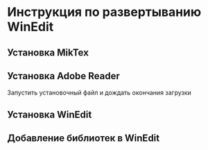 # Инструкция по развертыванию WinEdit

## Установка MikTex

## Установка Adobe Reader
Запустить установочный файл и дождать окончания загрузки

## Установка WinEdit

## Добавление библиотек в WinEdit